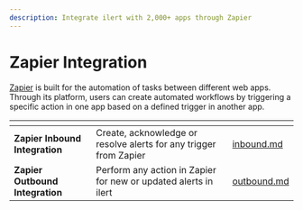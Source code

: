 ```yaml
---
description: Integrate ilert with 2,000+ apps through Zapier
---
```


# Zapier Integration

[Zapier](https://zapier.com/) is built for the automation of tasks between different web apps. Through its platform, users can create automated workflows by triggering a specific action in one app based on a defined trigger in another app.

<table data-card-size="large" data-view="cards"><thead><tr><th></th><th></th><th data-hidden data-card-target data-type="content-ref"></th></tr></thead><tbody><tr><td><strong>Zapier Inbound Integration</strong></td><td>Create, acknowledge or resolve alerts for any trigger from Zapier</td><td><a href="inbound.md">inbound.md</a></td></tr><tr><td><strong>Zapier Outbound Integration</strong></td><td>Perform any action in Zapier for new or updated alerts in ilert</td><td><a href="outbound.md">outbound.md</a></td></tr></tbody></table>
